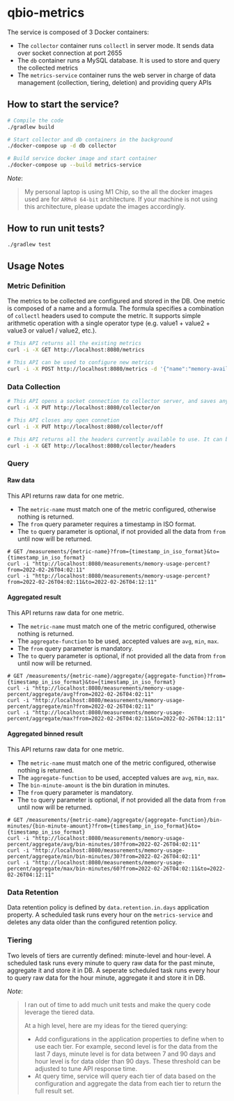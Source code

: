 # qbio-metrics


The service is composed of 3 Docker containers:
- The `collector` container runs `collectl` in server mode. It sends data over socket connection at port 2655
- The `db` container runs a MySQL database. It is used to store and query the collected metrics
- The `metrics-service` container runs the web server in charge of data management (collection, tiering, deletion) and providing query APIs

## How to start the service?
```bash
# Compile the code
./gradlew build

# Start collector and db containers in the background
./docker-compose up -d db collector

# Build service docker image and start container
./docker-compose up --build metrics-service
```

_Note_:
> My personal laptop is using M1 Chip, so the all the docker images used are for `ARMv8 64-bit` architecture. If your machine is not using this architecture, please update the images accordingly.

## How to run unit tests?
```bash
./gradlew test
```

## Usage Notes

### Metric Definition
The metrics to be collected are configured and stored in the DB. One metric is composed of a name and a formula. The formula specifies a combination of `collectl` headers used to compute the metric. It supports simple arithmetic operation with a single operator type (e.g. value1 + value2 + value3 or value1 / value2, etc.).
```bash
# This API returns all the existing metrics
curl -i -X GET http://localhost:8080/metrics

# This API can be used to configure new metrics
curl -i -X POST http://localhost:8080/metrics -d '{"name":"memory-available-percent", "formula": "[MEM]Free / [MEM]Tot"}' -H 'Content-Type: application/json'
```


### Data Collection
```bash
# This API opens a socket connection to collector server, and saves any received data in the DB.
curl -i -X PUT http://localhost:8080/collector/on

# This API closes any open connetion
curl -i -X PUT http://localhost:8080/collector/off

# This API returns all the headers currently available to use. It can be an helpful reference when entering new metrics
curl -i -X GET http://localhost:8080/collector/headers
```

### Query
#### Raw data
This API returns raw data for one metric. 
- The `metric-name` must match one of the metric configured, otherwise nothing is returned. 
- The `from` query parameter requires a timestamp in ISO format.
- The `to` query parameter is optional, if not provided all the data from `from` until now will be returned.
```
# GET /measurements/{metric-name}?from={timestamp_in_iso_format}&to={timestamp_in_iso_format}
curl -i "http://localhost:8080/measurements/memory-usage-percent?from=2022-02-26T04:02:11"
curl -i "http://localhost:8080/measurements/memory-usage-percent?from=2022-02-26T04:02:11&to=2022-02-26T04:12:11"
```

#### Aggregated result
This API returns raw data for one metric. 
- The `metric-name` must match one of the metric configured, otherwise nothing is returned. 
- The `aggregate-function` to be used, accepted values are `avg`, `min`, `max`.
- The `from` query parameter is mandatory. 
- The `to` query parameter is optional, if not provided all the data from `from` until now will be returned.
```
# GET /measurements/{metric-name}/aggregate/{aggregate-function}?from={timestamp_in_iso_format}&to={timestamp_in_iso_format}
curl -i "http://localhost:8080/measurements/memory-usage-percent/aggregate/avg?from=2022-02-26T04:02:11"
curl -i "http://localhost:8080/measurements/memory-usage-percent/aggregate/min?from=2022-02-26T04:02:11"
curl -i "http://localhost:8080/measurements/memory-usage-percent/aggregate/max?from=2022-02-26T04:02:11&to=2022-02-26T04:12:11"
```

#### Aggregated binned result
This API returns raw data for one metric. 
- The `metric-name` must match one of the metric configured, otherwise nothing is returned. 
- The `aggregate-function` to be used, accepted values are `avg`, `min`, `max`.
- The `bin-minute-amount` is the bin duration in minutes.
- The `from` query parameter is mandatory. 
- The `to` query parameter is optional, if not provided all the data from `from` until now will be returned.
```
# GET /measurements/{metric-name}/aggregate/{aggregate-function}/bin-minutes/{bin-minute-amount}?from={timestamp_in_iso_format}&to={timestamp_in_iso_format}
curl -i "http://localhost:8080/measurements/memory-usage-percent/aggregate/avg/bin-minutes/10?from=2022-02-26T04:02:11"
curl -i "http://localhost:8080/measurements/memory-usage-percent/aggregate/min/bin-minutes/30?from=2022-02-26T04:02:11"
curl -i "http://localhost:8080/measurements/memory-usage-percent/aggregate/max/bin-minutes/60?from=2022-02-26T04:02:11&to=2022-02-26T04:12:11"
```

### Data Retention
Data retention policy is defined by `data.retention.in.days` application property.
A scheduled task runs every hour on the `metrics-service` and deletes any data older than the configured retention policy.

### Tiering
Two levels of tiers are currently defined: minute-level and hour-level.
A scheduled task runs every minute to query raw data for the past minute, aggregate it and store it in DB.
A seperate scheduled task runs every hour to query raw data for the hour minute, aggregate it and store it in DB.

_Note_:
> I ran out of time to add much unit tests and make the query code leverage the tiered data. 
> 
> At a high level, here are my ideas for the tiered querying:
> - Add configurations in the application properties to define when to use each tier. For example, second level is for the data from the last 7 days, minute level is for data between 7 and 90 days and hour level is for data older than 90 days. These threshold can be adjusted to tune API response time.
> - At query time, service will query each tier of data based on the configuration and aggregate the data from each tier to return the full result set.
